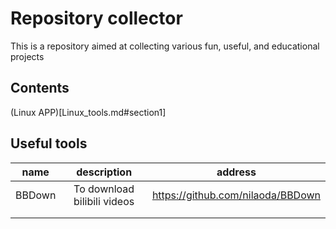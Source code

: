 # Repository collector
This is a repository aimed at collecting various fun, useful, and educational projects



## Contents

(Linux APP)[Linux_tools.md#section1]




## Useful tools
|name|description|address|
|:-:|:-:|:-:|
|BBDown|To download bilibili videos|https://github.com/nilaoda/BBDown|
|||
|||



